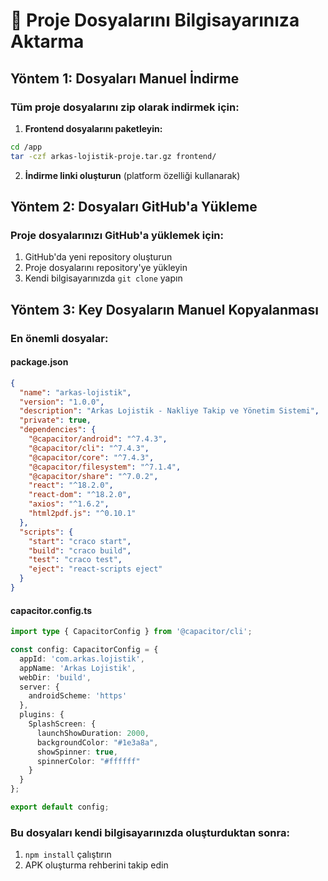 # 📁 Proje Dosyalarını Bilgisayarınıza Aktarma

## Yöntem 1: Dosyaları Manuel İndirme

### Tüm proje dosyalarını zip olarak indirmek için:

1. **Frontend dosyalarını paketleyin:**
```bash
cd /app
tar -czf arkas-lojistik-proje.tar.gz frontend/
```

2. **İndirme linki oluşturun** (platform özelliği kullanarak)

## Yöntem 2: Dosyaları GitHub'a Yükleme

### Proje dosyalarınızı GitHub'a yüklemek için:

1. GitHub'da yeni repository oluşturun
2. Proje dosyalarını repository'ye yükleyin
3. Kendi bilgisayarınızda `git clone` yapın

## Yöntem 3: Key Dosyaların Manuel Kopyalanması

### En önemli dosyalar:

#### package.json
```json
{
  "name": "arkas-lojistik",
  "version": "1.0.0",
  "description": "Arkas Lojistik - Nakliye Takip ve Yönetim Sistemi",
  "private": true,
  "dependencies": {
    "@capacitor/android": "^7.4.3",
    "@capacitor/cli": "^7.4.3",
    "@capacitor/core": "^7.4.3",
    "@capacitor/filesystem": "^7.1.4",
    "@capacitor/share": "^7.0.2",
    "react": "^18.2.0",
    "react-dom": "^18.2.0",
    "axios": "^1.6.2",
    "html2pdf.js": "^0.10.1"
  },
  "scripts": {
    "start": "craco start",
    "build": "craco build",
    "test": "craco test",
    "eject": "react-scripts eject"
  }
}
```

#### capacitor.config.ts
```typescript
import type { CapacitorConfig } from '@capacitor/cli';

const config: CapacitorConfig = {
  appId: 'com.arkas.lojistik',
  appName: 'Arkas Lojistik',
  webDir: 'build',
  server: {
    androidScheme: 'https'
  },
  plugins: {
    SplashScreen: {
      launchShowDuration: 2000,
      backgroundColor: "#1e3a8a",
      showSpinner: true,
      spinnerColor: "#ffffff"
    }
  }
};

export default config;
```

### Bu dosyaları kendi bilgisayarınızda oluşturduktan sonra:
1. `npm install` çalıştırın
2. APK oluşturma rehberini takip edin